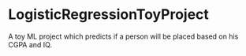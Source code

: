 # LogisticRegressionToyProject
A toy ML project which predicts if a person will be placed based on his CGPA and IQ.
